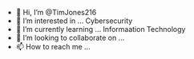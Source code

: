 - 👋 Hi, I’m @TimJones216
- 👀 I’m interested in ... Cybersecurity
- 🌱 I’m currently learning ... Informaation Technology
- 💞️ I’m looking to collaborate on ...
- 📫 How to reach me ...

<!---
MeechGas216/MeechGas216 is a ✨ special ✨ repository because its `README.md` (this file) appears on your GitHub profile.
You can click the Preview link to take a look at your changes.
--->
